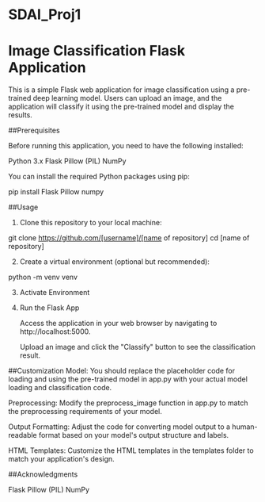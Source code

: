 # SDAI_Proj1
# Image Classification Flask Application

This is a simple Flask web application for image classification using a pre-trained deep learning model. Users can upload an image, and the application will classify it using the pre-trained model and display the results.

##Prerequisites

Before running this application, you need to have the following installed:

Python 3.x
Flask
Pillow (PIL)
NumPy

You can install the required Python packages using pip:

pip install Flask Pillow numpy


##Usage

1. Clone this repository to your local machine:

git clone https://github.com/[username]/[name of repository]
cd [name of repository]

2. Create a virtual environment (optional but recommended):

python -m venv venv

3. Activate Environment

4. Run the Flask App

	Access the application in your web browser by navigating to 	http://localhost:5000.

	Upload an image and click the "Classify" button to see the classification 	result.

##Customization
Model: You should replace the placeholder code for loading and using the pre-trained model in app.py with your actual model loading and classification code.

Preprocessing: Modify the preprocess_image function in app.py to match the preprocessing requirements of your model.

Output Formatting: Adjust the code for converting model output to a human-readable format based on your model's output structure and labels.

HTML Templates: Customize the HTML templates in the templates folder to match your application's design.

##Acknowledgments

Flask
Pillow (PIL)
NumPy

